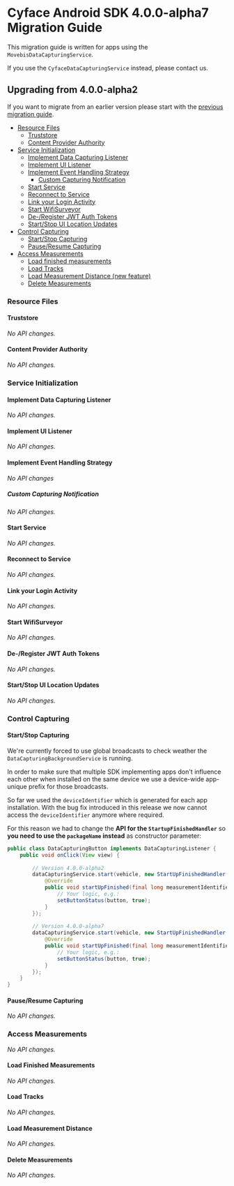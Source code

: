 Cyface Android SDK 4.0.0-alpha7 Migration Guide
=================================================

This migration guide is written for apps using the `MovebisDataCapturingService`.

If you use the `CyfaceDataCapturingService` instead, please contact us. 

Upgrading from 4.0.0-alpha2
-------------------------------

If you want to migrate from an earlier version please start with the [previous migration guide](./migration-guide_4.0.0-alpha2.md).

- [Resource Files](#resource-files)
    - [Truststore](#truststore)
    - [Content Provider Authority](#content-provider-authority)
- [Service Initialization](#service-initialization)
	- [Implement Data Capturing Listener](#implement-data-capturing-listener)
	- [Implement UI Listener](#implement-ui-listener)
	- [Implement Event Handling Strategy](#implement-event-handling-strategy)
	    - [Custom Capturing Notification](#custom-capturing-notification)
	- [Start Service](#start-service)
	- [Reconnect to Service](#reconnect-to-service)
	- [Link your Login Activity](#link-your-login-activity)
	- [Start WifiSurveyor](#start-wifisurveyor)
	- [De-/Register JWT Auth Tokens](#de-register-jwt-auth-tokens)
	- [Start/Stop UI Location Updates](#startstop-ui-location-updates)
- [Control Capturing](#control-capturing)
	- [Start/Stop Capturing](#startstop-capturing)
	- [Pause/Resume Capturing](#pauseresume-capturing)
- [Access Measurements](#access-measurements)
	- [Load finished measurements](#load-finished-measurements)
	- [Load Tracks](#load-tracks)
	- [Load Measurement Distance (new feature)](#load-measurement-distance)
	- [Delete Measurements](#delete-measurements)

### Resource Files

#### Truststore

*No API changes.*

#### Content Provider Authority

*No API changes.*

### Service Initialization

#### Implement Data Capturing Listener

*No API changes.*

#### Implement UI Listener

*No API changes.*

#### Implement Event Handling Strategy

*No API changes*

##### Custom Capturing Notification

*No API changes.*

#### Start Service

*No API changes.*

#### Reconnect to Service

*No API changes.*

#### Link your Login Activity

*No API changes.*

#### Start WifiSurveyor

*No API changes.*

#### De-/Register JWT Auth Tokens

*No API changes.*

#### Start/Stop UI Location Updates

*No API changes.*

### Control Capturing

#### Start/Stop Capturing

We're currently forced to use global broadcasts to check weather the `DataCapturingBackgroundService` is running.

In order to make sure that multiple SDK implementing apps don't influence each other when installed on the same device
we use a device-wide app-unique prefix for those broadcasts.

So far we used the `deviceIdentifier` which is generated for each app installation.
With the bug fix introduced in this release we now cannot access the `deviceIdentifier` anymore where required.

For this reason we had to change the **API for the `StartupFinishedHandler`** so
**you need to use the `packageName` instead** as constructor parameter:

```java
public class DataCapturingButton implements DataCapturingListener {
    public void onClick(View view) {
        
        // Version 4.0.0-alpha2
        dataCapturingService.start(vehicle, new StartUpFinishedHandler(persistence.getDeviceIdentifier()) {
            @Override
            public void startUpFinished(final long measurementIdentifier) {
                // Your logic, e.g.:
                setButtonStatus(button, true);
            }
        });
        
        // Version 4.0.0-alpha7
        dataCapturingService.start(vehicle, new StartUpFinishedHandler(context.getPackageName()) {
            @Override
            public void startUpFinished(final long measurementIdentifier) {
                // Your logic, e.g.:
                setButtonStatus(button, true);
            }
        });
    }
}
```

#### Pause/Resume Capturing

*No API changes.*

### Access Measurements

*No API changes.*

#### Load Finished Measurements

*No API changes.*

#### Load Tracks

*No API changes.*

#### Load Measurement Distance

*No API changes.*

#### Delete Measurements

*No API changes.*
